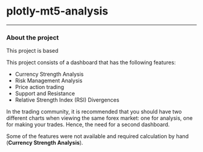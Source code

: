 # plotly-mt5-analysis
---

### About the project

This project is based

This project consists of a dashboard that has the following features:

* Currency Strength Analysis
* Risk Management Analysis
* Price action trading
* Support and Resistance
* Relative Strength Index (RSI) Divergences

In the trading community, it is recommended that you should have two different charts when viewing the same forex market: one for analysis, one for making your trades. Hence, the need for a second dashboard.

Some of the features were not available and required calculation by hand (**Currency Strength Analysis**). 

